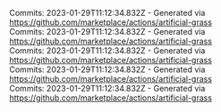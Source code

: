 Commits: 2023-01-29T11:12:34.832Z - Generated via https://github.com/marketplace/actions/artificial-grass
<br>
Commits: 2023-01-29T11:12:34.832Z - Generated via https://github.com/marketplace/actions/artificial-grass
<br>
Commits: 2023-01-29T11:12:34.832Z - Generated via https://github.com/marketplace/actions/artificial-grass
<br>
Commits: 2023-01-29T11:12:34.832Z - Generated via https://github.com/marketplace/actions/artificial-grass
<br>
Commits: 2023-01-29T11:12:34.832Z - Generated via https://github.com/marketplace/actions/artificial-grass
<br>
